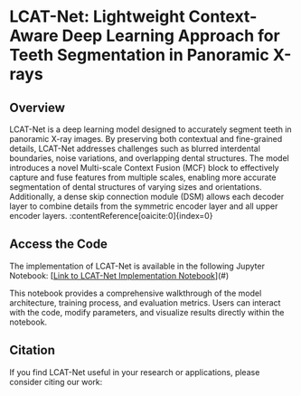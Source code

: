 # LCAT-Net: Lightweight Context-Aware Deep Learning Approach for Teeth Segmentation in Panoramic X-rays

## Overview

LCAT-Net is a deep learning model designed to accurately segment teeth in panoramic X-ray images. By preserving both contextual and fine-grained details, LCAT-Net addresses challenges such as blurred interdental boundaries, noise variations, and overlapping dental structures. The model introduces a novel Multi-scale Context Fusion (MCF) block to effectively capture and fuse features from multiple scales, enabling more accurate segmentation of dental structures of varying sizes and orientations. Additionally, a dense skip connection module (DSM) allows each decoder layer to combine details from the symmetric encoder layer and all upper encoder layers. :contentReference[oaicite:0]{index=0}

## Access the Code

The implementation of LCAT-Net is available in the following Jupyter Notebook:
[[Link to LCAT-Net Implementation Notebook](https://www.kaggle.com/code/kanouar/lcat-net-children)](#)

This notebook provides a comprehensive walkthrough of the model architecture, training process, and evaluation metrics. Users can interact with the code, modify parameters, and visualize results directly within the notebook.

## Citation

If you find LCAT-Net useful in your research or applications, please consider citing our work:

